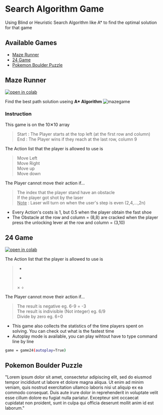 # Search Algorithm Game

Using Blind or Heuristic Search Algorithm like A* to find the optimal solution for that game 




## Available Games
- [Maze Runner](#Maze-Runner)
- [24 Game](#24-Game)
- [Pokemon Boulder Puzzle](#Pokemon-Boulder-Puzzle)



## Maze Runner
[![open in colab](https://camo.githubusercontent.com/52feade06f2fecbf006889a904d221e6a730c194/68747470733a2f2f636f6c61622e72657365617263682e676f6f676c652e636f6d2f6173736574732f636f6c61622d62616467652e737667)](https://colab.research.google.com/drive/1kUlh2VSk3N3npCS_RneXjXSsjBhGI9yx?usp=sharing)

Find the best path solution useing <b>A* Algorithm</b>
![mazegame](https://camo.githubusercontent.com/d01b2178f6e8671b0f649c8618e849ad9c40584ca538ceee05ead01483de9f6d/68747470733a2f2f692e6962622e636f2f5a4777345651592f494d472d383131312e6a7067)

### Instruction
This game is on the 10✕10 array
> Start : The Player starts at the top left (at the first row and column)
> End : The Player wins if they reach at the last row, column 9 

The Action list that the player is allowed to use is
> Move Left <br>
> Move Right <br>
> Move up <br>
> Move down

The Player cannot move their action if...
> The index that the player stand have an obstacle <br>
> If the player got shot by the laser <br>
<u>Note</u> : Laser will turn on when the user's step is even (2,4,...,2n)

- Every Action's costs is 1, but 0.5 when the player obtain the fast shoe
- The Obstacle at the row and column = (8,8) are cracked when the player press the unlocking lever at the row and column = (3,10)





## 24 Game
[![open in colab](https://camo.githubusercontent.com/52feade06f2fecbf006889a904d221e6a730c194/68747470733a2f2f636f6c61622e72657365617263682e676f6f676c652e636f6d2f6173736574732f636f6c61622d62616467652e737667)](https://colab.research.google.com/drive/1072XzxX9XOkb6u9_L8etAWnnqJHC2jnI?usp=sharing)

The Action list that the player is allowed to use is
> +
> -
> ×
> ÷ 

The Player cannot move their action if...
> The result is negative eg. 6-9 = -3 <br>
> The result is indivisible (Not integer) eg. 6/9 <br>
> Divide by zero eg. 6÷0

- This game also collects the statistics of the time players spent on solving. You can check out what is the fastest time 
- Autoplay mode is available, you can play wihtout have to type command line by line 

```sh
game = game24(autoplay=True)
```


## Pokemon Boulder Puzzle
"Lorem ipsum dolor sit amet, consectetur adipiscing elit, sed do eiusmod tempor incididunt ut labore et dolore magna aliqua. Ut enim ad minim veniam, quis nostrud exercitation ullamco laboris nisi ut aliquip ex ea commodo consequat. Duis aute irure dolor in reprehenderit in voluptate velit esse cillum dolore eu fugiat nulla pariatur. Excepteur sint occaecat cupidatat non proident, sunt in culpa qui officia deserunt mollit anim id est laborum."
